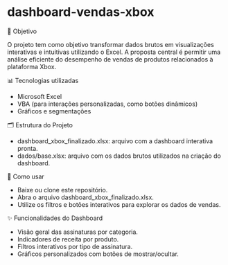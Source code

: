 # dashboard-vendas-xbox

🎯 Objetivo

O projeto tem como objetivo transformar dados brutos em visualizações interativas e intuitivas utilizando o Excel. A proposta central é permitir uma análise eficiente do desempenho de vendas de produtos relacionados à plataforma Xbox.

📊 Tecnologias utilizadas
- Microsoft Excel
- VBA (para interações personalizadas, como botões dinâmicos)
- Gráficos e segmentações
  
🗂️ Estrutura do Projeto

- dashboard_xbox_finalizado.xlsx: arquivo com a dashboard interativa pronta.
- dados/base.xlsx: arquivo com os dados brutos utilizados na criação do dashboard.
  
🧭 Como usar
- Baixe ou clone este repositório.
- Abra o arquivo dashboard_xbox_finalizado.xlsx.
- Utilize os filtros e botões interativos para explorar os dados de vendas.
  
✨ Funcionalidades do Dashboard

- Visão geral das assinaturas por categoria.
- Indicadores de receita por produto.
- Filtros interativos por tipo de assinatura.
- Gráficos personalizados com botões de mostrar/ocultar.


